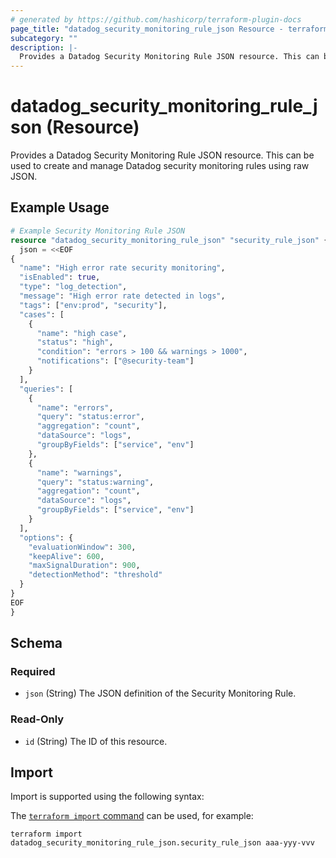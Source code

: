 ```yaml
---
# generated by https://github.com/hashicorp/terraform-plugin-docs
page_title: "datadog_security_monitoring_rule_json Resource - terraform-provider-datadog"
subcategory: ""
description: |-
  Provides a Datadog Security Monitoring Rule JSON resource. This can be used to create and manage Datadog security monitoring rules using raw JSON.
---
```


# datadog_security_monitoring_rule_json (Resource)

Provides a Datadog Security Monitoring Rule JSON resource. This can be used to create and manage Datadog security monitoring rules using raw JSON.

## Example Usage

```terraform
# Example Security Monitoring Rule JSON
resource "datadog_security_monitoring_rule_json" "security_rule_json" {
  json = <<EOF
{
  "name": "High error rate security monitoring",
  "isEnabled": true,
  "type": "log_detection",
  "message": "High error rate detected in logs",
  "tags": ["env:prod", "security"],
  "cases": [
    {
      "name": "high case",
      "status": "high",
      "condition": "errors > 100 && warnings > 1000",
      "notifications": ["@security-team"]
    }
  ],
  "queries": [
    {
      "name": "errors",
      "query": "status:error",
      "aggregation": "count",
      "dataSource": "logs",
      "groupByFields": ["service", "env"]
    },
    {
      "name": "warnings",
      "query": "status:warning",
      "aggregation": "count",
      "dataSource": "logs",
      "groupByFields": ["service", "env"]
    }
  ],
  "options": {
    "evaluationWindow": 300,
    "keepAlive": 600,
    "maxSignalDuration": 900,
    "detectionMethod": "threshold"
  }
}
EOF
}
```

<!-- schema generated by tfplugindocs -->
## Schema

### Required

- `json` (String) The JSON definition of the Security Monitoring Rule.

### Read-Only

- `id` (String) The ID of this resource.

## Import

Import is supported using the following syntax:

The [`terraform import` command](https://developer.hashicorp.com/terraform/cli/commands/import) can be used, for example:

```shell
terraform import datadog_security_monitoring_rule_json.security_rule_json aaa-yyy-vvv
```
